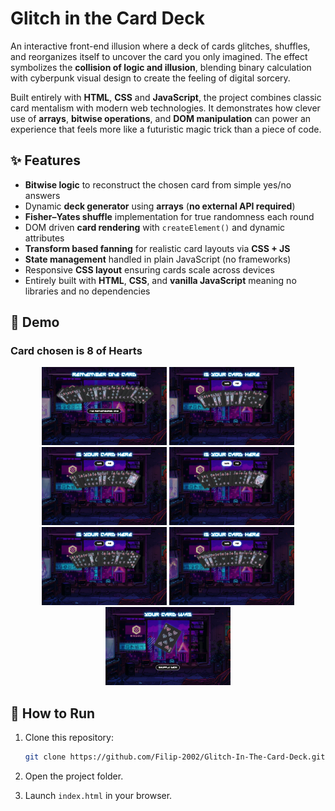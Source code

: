 # Glitch in the Card Deck

An interactive front-end illusion where a deck of cards glitches, shuffles, and reorganizes itself to uncover the card you only imagined.
The effect symbolizes the **collision of logic and illusion**, blending binary calculation with cyberpunk visual design to create the feeling of digital sorcery.

Built entirely with **HTML**, **CSS** and **JavaScript**, the project combines classic card mentalism with modern web technologies.
It demonstrates how clever use of **arrays**, **bitwise operations**, and **DOM manipulation** can power an experience that feels more like a futuristic magic trick than a piece of code.


## ✨ Features
- **Bitwise logic** to reconstruct the chosen card from simple yes/no answers
- Dynamic **deck generator** using **arrays** (**no external API required**)
- **Fisher–Yates shuffle** implementation for true randomness each round
- DOM driven **card rendering** with `createElement()` and dynamic attributes
- **Transform based fanning** for realistic card layouts via **CSS + JS**
- **State management** handled in plain JavaScript (no frameworks)
- Responsive **CSS layout** ensuring cards scale across devices
- Entirely built with **HTML**, **CSS**, and **vanilla JavaScript** meaning no libraries and no dependencies

 
## 🎥 Demo

### Card chosen is **8 of Hearts**

<p align="center">
  <img src="demo/1.png" width="200">
  <img src="demo/2.png" width="200">
  <img src="demo/3.png" width="200">
  <img src="demo/4.png" width="200">
  <br>
  <img src="demo/5.png" width="200">
  <img src="demo/6.png" width="200">
  <img src="demo/7.png" width="200">
</p>

## 🚀 How to Run

1. Clone this repository:
   ```bash
   git clone https://github.com/Filip-2002/Glitch-In-The-Card-Deck.git

2. Open the project folder.

3. Launch `index.html` in your browser.









